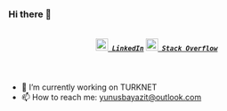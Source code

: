 ### Hi there 👋

<h5 align="center">
  <code>
    <a href="www.linkedin.com/in/yunus-emre-bayazit" title="LinkedIn Profile"><img width="22" src="https://github.com/zumrudu-anka/zumrudu-anka/blob/master/images/linkedin.svg"> LinkedIn</a></code>
  <code><a href="https://stackoverflow.com/users/6842854/yunus-emre-bayazit" title="Stack Overflow Profile"><img width="22" src="https://github.com/zumrudu-anka/zumrudu-anka/blob/master/images/stackoverflow.svg"> Stack Overflow</a></code>
</h5>
<br>

- 🔭 I’m currently working on TURKNET
- 📫 How to reach me: yunusbayazit@outlook.com

